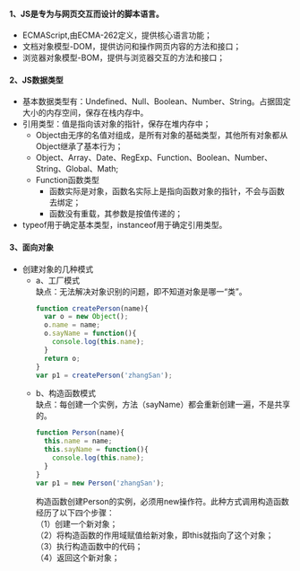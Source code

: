#### 1、JS是专为与网页交互而设计的脚本语言。
  * ECMAScript,由ECMA-262定义，提供核心语言功能；
  * 文档对象模型-DOM，提供访问和操作网页内容的方法和接口；
  * 浏览器对象模型-BOM，提供与浏览器交互的方法和接口；
#### 2、JS数据类型
  * 基本数据类型有：Undefined、Null、Boolean、Number、String。占据固定大小的内存空间，保存在栈内存中。
  * 引用类型：值是指向该对象的指针，保存在堆内存中；
    - Object由无序的名值对组成，是所有对象的基础类型，其他所有对象都从Object继承了基本行为；  
    - Object、Array、Date、RegExp、Function、Boolean、Number、String、Global、Math;
    - Function函数类型
      + 函数实际是对象，函数名实际上是指向函数对象的指针，不会与函数去绑定；
      + 函数没有重载，其参数是按值传递的；
  * typeof用于确定基本类型，instanceof用于确定引用类型。
#### 3、面向对象
  * 创建对象的几种模式
    - a、工厂模式  
      缺点：无法解决对象识别的问题，即不知道对象是哪一“类”。
      ```javascript
      function createPerson(name){  
        var o = new Object();  
        o.name = name;  
        o.sayName = function(){  
          console.log(this.name);  
        }
        return o;
      }
      var p1 = createPerson('zhangSan');
    - b、构造函数模式<br>
      缺点：每创建一个实例，方法（sayName）都会重新创建一遍，不是共享的。
      ```javascript
      function Person(name){
        this.name = name;
        this.sayName = function(){
          console.log(this.name);
        }
      }
      var p1 = new Person('zhangSan');  
      ```
      构造函数创建Person的实例，必须用new操作符。此种方式调用构造函数经历了以下四个步骤：<br>
        （1）创建一个新对象；<br>
        （2）将构造函数的作用域赋值给新对象，即this就指向了这个对象；<br>
        （3）执行构造函数中的代码；<br>
        （4）返回这个新对象；
